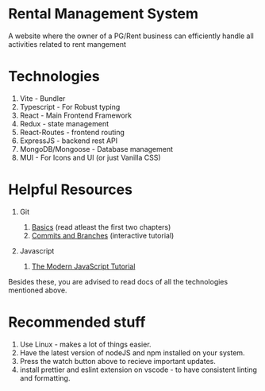 # Rental Management System

A website where the owner of a PG/Rent business can efficiently handle all activities related to rent mangement

# Technologies

1. Vite - Bundler
2. Typescript - For Robust typing
3. React - Main Frontend Framework
4. Redux - state management
5. React-Routes - frontend routing
6. ExpressJS - backend rest API
7. MongoDB/Mongoose - Database management
8. MUI - For Icons and UI (or just Vanilla CSS)

# Helpful Resources

1. Git

   1. [Basics](https://git-scm.com/book/en/v2) (read atleast the first two chapters)
   2. [Commits and Branches](https://learngitbranching.js.org/) (interactive tutorial)

2. Javascript
   1. [The Modern JavaScript Tutorial](https://javascript.info/)

Besides these, you are advised to read docs of all the technologies mentioned above.

# Recommended stuff

1. Use Linux - makes a lot of things easier.
2. Have the latest version of nodeJS and npm installed on your system.
3. Press the watch button above to recieve important updates.
4. install prettier and eslint extension on vscode - to have consistent linting and formatting.
